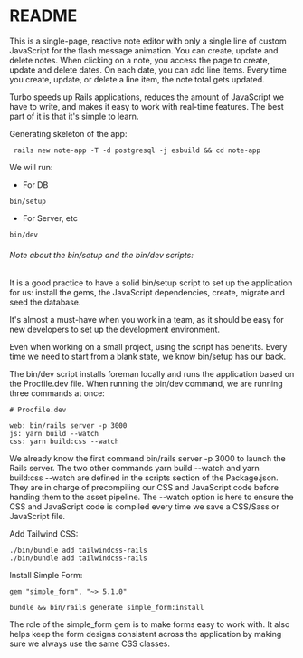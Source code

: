# README

This is a single-page, reactive note editor with only a single line of custom JavaScript for the flash message animation. You can create, update and delete notes. When clicking on a note, you access the page to create, update and delete dates. On each date, you can add line items. Every time you create, update, or delete a line item, the note total gets updated.

Turbo speeds up Rails applications, reduces the amount of JavaScript we have to write, and makes it easy to work with real-time features. The best part of it is that it's simple to learn.

Generating skeleton of the app:
```
 rails new note-app -T -d postgresql -j esbuild && cd note-app
```

We will run:

* For DB
```
bin/setup
```
* For Server, etc
```
bin/dev
```

###### Note about the bin/setup and the bin/dev scripts:

It is a good practice to have a solid bin/setup script to set up the application for us: install the gems, the JavaScript dependencies, create, migrate and seed the database.

It's almost a must-have when you work in a team, as it should be easy for new developers to set up the development environment. 

Even when working on a small project, using the script has benefits. Every time we need to start from a blank state, we know bin/setup has our back.

The bin/dev script installs foreman locally and runs the application based on the Procfile.dev file. When running the bin/dev command, we are running three commands at once:
```
# Procfile.dev

web: bin/rails server -p 3000
js: yarn build --watch
css: yarn build:css --watch
```
We already know the first command bin/rails server -p 3000 to launch the Rails server. The two other commands yarn build --watch and yarn build:css --watch are defined in the scripts section of the Package.json. They are in charge of precompiling our CSS and JavaScript code before handing them to the asset pipeline. The --watch option is here to ensure the CSS and JavaScript code is compiled every time we save a CSS/Sass or JavaScript file.

Add Tailwind CSS:
```
./bin/bundle add tailwindcss-rails
./bin/bundle add tailwindcss-rails
```

Install Simple Form:
```
gem "simple_form", "~> 5.1.0"
```
```
bundle && bin/rails generate simple_form:install
```
The role of the simple_form gem is to make forms easy to work with. It also helps keep the form designs consistent across the application by making sure we always use the same CSS classes.

